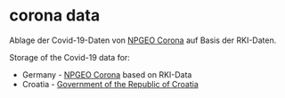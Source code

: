 # corona data

Ablage der Covid-19-Daten von [NPGEO Corona](https://npgeo-corona-npgeo-de.hub.arcgis.com) auf Basis der RKI-Daten.

Storage of the Covid-19 data for:
* Germany - [NPGEO Corona](https://npgeo-corona-npgeo-de.hub.arcgis.com) based on RKI-Data
* Croatia - [Government of the Republic of Croatia](https://www.koronavirus.hr/en)
